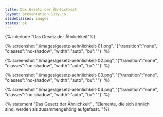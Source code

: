 ```yaml
---
title: Das Gesetz der Ähnlichkeit
layout: presentation.11ty.js
slideClasses: images
status: ok
---
```


{% interlude "Das Gesetz der Ähnlichkeit"%}

{% screenshot "./images/gesetz-aehnlichkeit-01.png", '{"transition":"none", "classes":"no-shadow", "width":"auto", "bu":""}' %}

{% screenshot "./images/gesetz-aehnlichkeit-02.png", '{"transition":"none", "classes":"no-shadow", "width":"auto", "bu":""}' %}

{% screenshot "./images/gesetz-aehnlichkeit-03.png", '{"transition":"none", "classes":"no-shadow", "width":"auto", "bu":""}' %}

{% screenshot "./images/gesetz-aehnlichkeit-04.png", '{"transition":"none", "classes":"no-shadow", "width":"auto", "bu":""}' %}

{% statement "Das Gesetz der Ähnlichkeit" , "Elemente, die sich ähnlich sind, 
werden als zusammengehörig aufgefasst.
"%}